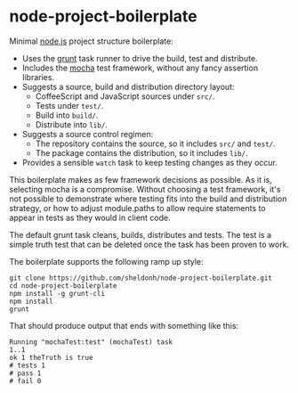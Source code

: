 node-project-boilerplate
========================

Minimal [node.js](http://nodejs.org/) project structure boilerplate:

* Uses the [grunt](http://gruntjs.com/) task runner to drive the build, test and distribute.
* Includes the [mocha](http://visionmedia.github.io/mocha/) test framework, without any fancy assertion libraries.
* Suggests a source, build and distribution directory layout:
  * CoffeeScript and JavaScript sources under `src/`.
  * Tests under `test/`.
  * Build into `build/`.
  * Distribute into `lib/`.
* Suggests a source control regimen:
  * The repository contains the source, so it includes `src/` and `test/`.
  * The package contains the distribution, so it includes `lib/`.
* Provides a sensible `watch` task to keep testing changes as they occur.

This boilerplate makes as few framework decisions as possible. As it is, selecting mocha is a compromise. Without
choosing a test framework, it's not possible to demonstrate where testing fits into the build and distribution
strategy, or how to adjust module.paths to allow require statements to appear in tests as they would in client code.

The default grunt task cleans, builds, distributes and tests. The test is a simple truth test that can be deleted
once the task has been proven to work.

The boilerplate supports the following ramp up style:

```
git clone https://github.com/sheldonh/node-project-boilerplate.git
cd node-project-boilerplate
npm install -g grunt-cli
npm install
grunt
```

That should produce output that ends with something like this:

```
Running "mochaTest:test" (mochaTest) task
1..1
ok 1 theTruth is true
# tests 1
# pass 1
# fail 0
```

